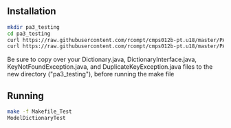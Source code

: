 ## Installation

```bash
mkdir pa3_testing
cd pa3_testing
curl https://raw.githubusercontent.com/rcompt/cmps012b-pt.u18/master/PA3/Makefile_Test >> Makefile_Test
curl https://raw.githubusercontent.com/rcompt/cmps012b-pt.u18/master/PA3/ModelDictionaryTest.java >> ModelDictionaryTest.java
```

Be sure to copy over your Dictionary.java, DictionaryInterface.java, KeyNotFoundException.java, and DuplicateKeyException.java files to the new directory ("pa3_testing"), before running the make file

## Running

```bash
make -f Makefile_Test
ModelDictionaryTest
```
